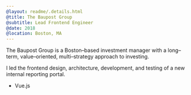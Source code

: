 ```yaml
---
@layout: readme/.details.html
@title: The Baupost Group
@subtitle: Lead Frontend Engineer
@date: 2018
@location: Boston, MA
---
```

The Baupost Group is a Boston–based investment manager with a long–term,
value–oriented, multi–strategy approach to investing.

I led the frontend design, architecture, development, and testing of a new
internal reporting portal.

- Vue.js
